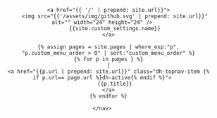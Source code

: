 <header id="app-site-header">
    <nav>

        <a href="{{ '/' | prepend: site.url}}">
            <img src="{{'/assets/img/github.svg' | prepend: site.url}}" alt="" width="24" height="24" />
            {{site.custom_settings.name}}
        </a>

        {% assign pages = site.pages | where_exp:"p",
        "p.custom_menu_order > 0" | sort:"custom_menu_order" %}
        {% for p in pages } %}
        |
        <a href="{{p.url | prepend: site.url}}" class="dh-topnav-item {% if p.url== page.url %}dh-active{% endif %}">
            {{p.title}}
        </a>
        {% endfor %}

    </nav>
</header>
